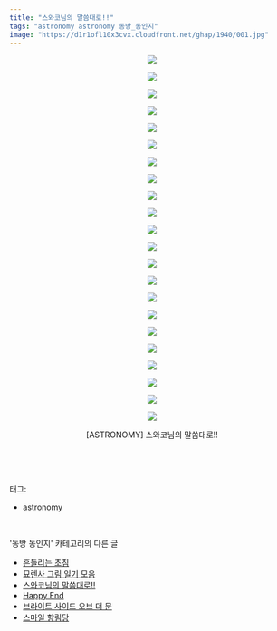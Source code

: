 ```yaml
---
title: "스와코님의 말씀대로!!"
tags: "astronomy astronomy 동방_동인지"
image: "https://d1r1ofl10x3cvx.cloudfront.net/ghap/1940/001.jpg"
---
```

<div class="article">
<p style="text-align: center; clear: none; float: none;"><img src="{{ site.imgserver7 }}/ghap/1940/001.jpg"/></p>
<p style="text-align: center; clear: none; float: none;"><img src="{{ site.imgserver7 }}/ghap/1940/002.jpg"/></p>
<p style="text-align: center; clear: none; float: none;"><img src="{{ site.imgserver7 }}/ghap/1940/003.jpg"/></p>
<p style="text-align: center; clear: none; float: none;"><img src="{{ site.imgserver7 }}/ghap/1940/004.jpg"/></p>
<p style="text-align: center; clear: none; float: none;"><img src="{{ site.imgserver7 }}/ghap/1940/005.jpg"/></p>
<p style="text-align: center; clear: none; float: none;"><img src="{{ site.imgserver7 }}/ghap/1940/006.jpg"/></p>
<p style="text-align: center; clear: none; float: none;"><img src="{{ site.imgserver7 }}/ghap/1940/007.jpg"/></p>
<p style="text-align: center; clear: none; float: none;"><img src="{{ site.imgserver7 }}/ghap/1940/008.jpg"/></p>
<p style="text-align: center; clear: none; float: none;"><img src="{{ site.imgserver7 }}/ghap/1940/009.jpg"/></p>
<p style="text-align: center; clear: none; float: none;"><img src="{{ site.imgserver7 }}/ghap/1940/010.jpg"/></p>
<p style="text-align: center; clear: none; float: none;"><img src="{{ site.imgserver7 }}/ghap/1940/011.jpg"/></p>
<p style="text-align: center; clear: none; float: none;"><img src="{{ site.imgserver7 }}/ghap/1940/012.jpg"/></p>
<p style="text-align: center; clear: none; float: none;"><img src="{{ site.imgserver7 }}/ghap/1940/013.jpg"/></p>
<p style="text-align: center; clear: none; float: none;"><img src="{{ site.imgserver7 }}/ghap/1940/014.jpg"/></p>
<p style="text-align: center; clear: none; float: none;"><img src="{{ site.imgserver7 }}/ghap/1940/015.jpg"/></p>
<p style="text-align: center; clear: none; float: none;"><img src="{{ site.imgserver7 }}/ghap/1940/016.jpg"/></p>
<p style="text-align: center; clear: none; float: none;"><img src="{{ site.imgserver7 }}/ghap/1940/017.jpg"/></p>
<p style="text-align: center; clear: none; float: none;"><img src="{{ site.imgserver7 }}/ghap/1940/018.jpg"/></p>
<p style="text-align: center; clear: none; float: none;"><img src="{{ site.imgserver7 }}/ghap/1940/019.jpg"/></p>
<p style="text-align: center; clear: none; float: none;"><img src="{{ site.imgserver7 }}/ghap/1940/020.jpg"/></p>
<p style="text-align: center; clear: none; float: none;"><img src="{{ site.imgserver7 }}/ghap/1940/021.jpg"/></p>
<p style="text-align: center; clear: none; float: none;"><img src="{{ site.imgserver7 }}/ghap/1940/022.jpg"/></p>
<p style="text-align: center; clear: none; float: none;">[ASTRONOMY] 스와코님의 말씀대로!!</p>
<p><br/></p>
</div><br/>
<div class="tagTrail">
<p>태그: </p>
<ul>
<li>astronomy</li>
</ul>
</div><br/>
<div class="another">
<p>'동방 동인지' 카테고리의 다른 글</p>
<ul>
<li><a href="/ghap_1943">흔들리는 초침</a></li>
<li><a href="/ghap_1941">묘렌사 그림 일기 모음</a></li>
<li><a href="/ghap_1940">스와코님의 말씀대로!!</a></li>
<li><a href="/ghap_1939">Happy End</a></li>
<li><a href="/ghap_1938">브라이트 사이드 오브 더 문</a></li>
<li><a href="/ghap_1936">스마일 향림당</a></li>
</ul>
</div><br/>
<div class="cb_module cb_fluid">
<div class="cb_wrt cb_profile">
</div><!-- commentList close -->
</div><br/>
